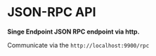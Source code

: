 # JSON-RPC API

**Singe Endpoint JSON RPC endpoint via http.**

Communicate via the 
`http://localhost:9900/rpc`